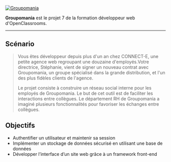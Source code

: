 <a href="#">
  <img src="https://i.gyazo.com/b21238e421d4be7db891935593f2e4b2.png" alt="Groupomania">
</a>

**Groupomania** est le projet 7 de la formation développeur web d'OpenClassrooms.

---

## Scénario

> Vous êtes développeur depuis plus d'un an chez CONNECT-E, une petite agence web regroupant une douzaine d'employés.Votre directrice, Stéphanie, vient de signer un nouveau contrat avec Groupomania, un groupe spécialisé dans la grande distribution, et l'un des plus fidèles clients de l'agence.
>
> Le projet consiste à construire un réseau social interne pour les employés de Groupomania. Le but de cet outil est de faciliter les interactions entre collègues. Le département RH de Groupomania a imaginé plusieurs fonctionnalités pour favoriser les échanges entre collègues.

## Objectifs

- Authentifier un utilisateur et maintenir sa session
- Implémenter un stockage de données sécurisé en utilisant une base de données
- Développer l’interface d’un site web grâce à un framework front-end